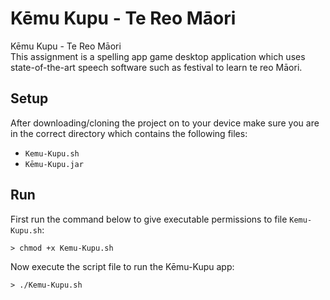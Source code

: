 # Kēmu Kupu - Te Reo Māori 
Kēmu Kupu - Te Reo Māori   
This assignment is a spelling app game desktop application which uses state-of-the-art speech software such as festival to learn te reo Māori.

## Setup
After downloading/cloning the project on to your device make sure you are in the correct directory which contains the following files:  

- ```Kemu-Kupu.sh```   
- ```Kēmu-Kupu.jar```

## Run
First run the command below to give executable permissions to file ```Kemu-Kupu.sh```:  
```
> chmod +x Kemu-Kupu.sh  
```
Now execute the script file to run the Kēmu-Kupu app:  
```
> ./Kemu-Kupu.sh
```

